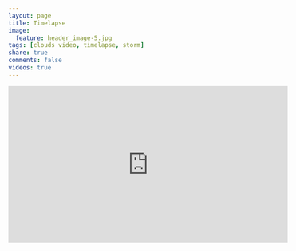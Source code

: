 ```yaml
---
layout: page
title: Timelapse
image:
  feature: header_image-5.jpg
tags: [clouds video, timelapse, storm]
share: true
comments: false
videos: true
---
```






<iframe src="https://www.youtube.com/watch?v=MU9sobaVx6I" width="560" height="315" frameborder="0"> </iframe>





